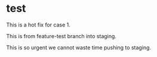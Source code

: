 # test

This is a hot fix for case 1.

This is from feature-test branch into staging.

This is so urgent we cannot waste time pushing to staging.
